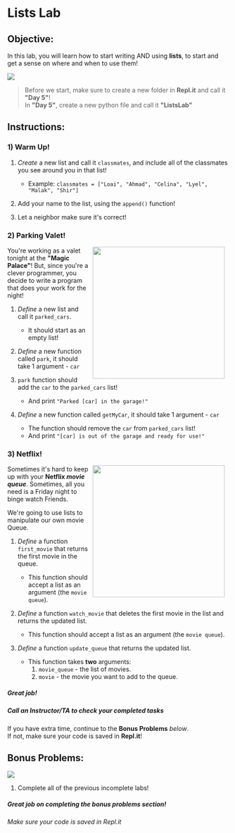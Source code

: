 # Lists Lab

## Objective: 
In this lab, you will learn how to start writing AND using **lists**, to start and get a sense on where and when to use them!





<img src="https://media3.giphy.com/media/msr7xTmnlZ79K/giphy.gif">




> Before we start, make sure to create a new folder in **Repl.it** and call it **"Day 5"**!  
> In **"Day 5"**, create a new python file and call it **"ListsLab"**


## Instructions:

### 1) Warm Up!
1. *Create* a new list and call it `classmates`, and include all of the classmates you see around you in that list!
    - Example: `classmates = ["Loai", "Ahmad", "Celina", "Lyel", "Malak", "Shir"]`

2. Add your name to the list, using the `append()` function!

3. Let a neighbor make sure it's correct!


### 2) Parking Valet!
<img src="https://media2.giphy.com/media/26tk0T3cxwc4yFvK8/source.gif" align="right" hspace="10" width="300">


You're working as a valet tonight at the **"Magic Palace"**! But, since you're a clever programmer, you decide to write a program that does your work for the night!  

1. *Define* a new list and call it `parked_cars`.
    - It should start as an empty list!

2. *Define* a new function called `park`, it should take 1 argument - `car`

3. `park` function should add the `car` to the `parked_cars` list!
    - And print `"Parked [car] in the garage!"`
    
4. *Define* a new function called `getMyCar`, it should take 1 argument - `car`
    - The function should remove the `car` from `parked_cars` list!
    - And print `"[car] is out of the garage and ready for use!"`


### 3) Netflix!

<img src="https://s3.amazonaws.com/after-school-assets/netflix-queue.jpg" align="right" hspace="10" width="300">

Sometimes it's hard to keep up with your **Netflix *movie queue***. Sometimes, all you need is a Friday night to binge watch Friends.

We're going to use lists to manipulate our own movie Queue.


1. *Define* a function `first_movie` that returns the first movie in the queue. 
    - This function should accept a list as an argument (the `movie queue`).


2. *Define* a function `watch_movie` that deletes the first movie in the list and returns the updated list.
    - This function should accept a list as an argument (the `movie queue`).

3. *Define* a function `update_queue` that returns the updated list. 
    - This function takes **two** arguments:
        1. `movie_queue` - the list of movies.
        2. `movie` - the movie you want to add to the queue.


##### Great job!
##### Call an Instructor/TA to check your completed tasks
 

If you have extra time, continue to the **Bonus Problems** *below*.  
If not, make sure your code is saved in **Repl.it**!







## Bonus Problems:
[![](https://camo.githubusercontent.com/2f9feb41e6febba197c32171bba0924fe0b0123a/687474703a2f2f312e62702e626c6f6773706f742e636f6d2f2d4844492d58694c697264382f546f614a736568535930492f414141414141414142736f2f5848584f555f71444b336b2f73313630302f506172726f742b46756e6e792b50696374757265735f312e6a7067)]()

1. Complete all of the previous incomplete labs!


##### Great job on completing the bonus problems section!  
###### Make sure your code is saved in Repl.it


